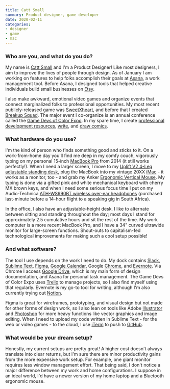 ```yaml
---
title: Catt Small
summary: Product designer, game developer
date: 2020-02-11
categories:
- designer
- game
- mac
---
```


### Who are you, and what do you do?

My name is [Catt Small](https://cattsmall.com "Catt's website.") and I'm a Product Designer! Like most designers, I aim to improve the lives of people through design. As of January I am working on features to help folks accomplish their goals at [Asana][], a work management tool. Before Asana, I designed tools that helped creative individuals build small businesses on [Etsy][].

I also make awkward, emotional video games and organize events that connect marginalized folks to professional opportunities. My most recent publicly-released game was [SweetXheart][], and before that I created [Breakup Squad][breakup-squad]. The major event I co-organize is an annual conference called the [Game Devs of Color Expo](https://gamedevsofcolorexpo.com/ "A game dev conference that elevates developers of colour."). In my spare time, I create [professional development resources](https://cattsmall.com/resources/ "Catt's worksheets and tools."), [write](https://medium.com/@cattsmall "Catt's Medium account."), and [draw comics](https://www.instagram.com/thecattsuite/ "Catt's Instagram account.").

### What hardware do you use?

I'm the kind of person who finds something good and sticks to it. On a work-from-home day you'll find me deep in my comfy couch, vigorously typing on my personal 15-inch [MacBook Pro][macbook-pro] from 2014 (it still works perfectly!). When I need a larger screen, I move to my [Uplift V2 4-Leg adjustable standing desk][v2], plug the MacBook into my vintage 20XX [iMac][] - it works as a monitor, too - and grab my Anker [Ergonomic Vertical Mouse][ergonomic-wireless-vertical-mouse]. My typing is done via a gifted pink and white mechanical keyboard with cherry MX brown keys, and when I need some serious focus time I put on my Audio-Technica [ATH-WS990BT wireless over-ear headphones][ath-ws990bt] (purchased last-minute before a 14-hour flight to a speaking gig in South Africa).

In the office, I also have an adjustable-height desk. I like to alternate between sitting and standing throughout the day; most days I stand for approximately 2.5 cumulative hours and sit the rest of the time. My work computer is a more recent MacBook Pro, and I have a 34" curved ultrawide monitor for large-screen functions. Shout-outs to capitalism-fed technological improvements for making such a cool setup possible!

### And what software?

The tool I use depends on the work I need to do. My dock contains [Slack][], [Sublime Text][sublime-text], [Figma][], [Google Calendar][google-calendar], Google [Chrome][], and [Evernote][]. Via Chrome I access [Google Drive][google-drive], which is my main form of design documentation, and Asana for personal task management. The Game Devs of Color Expo uses [Trello][] to manage projects, so I also find myself using that regularly. Evernote is my go-to tool for writing, although I'm also currently trying out [Notion][].

Figma is great for wireframes, prototyping, and visual design but not made for other forms of design work, so I also lean on tools like Adobe [Illustrator][] and [Photoshop][] for more heavy functions like vector graphics and image editing. When I need to upload my code written in Sublime Text - for the web or video games - to the cloud, I use [iTerm][iterm2] to push to [GitHub][].

### What would be your dream setup?

Honestly, my current setups are pretty great! A higher cost doesn't always translate into clear returns, but I'm sure there are minor productivity gains from the more expensive work setup. For example, one giant monitor requires less window management effort. That being said, I don't notice a major difference between my work and home configurations. I suppose in an ideal world, I'd have a newer version of my home laptop and a Bluetooth ergonomic mouse.

[asana]: https://asana.com/ "A project management service."
[ath-ws990bt]: https://www.audio-technica.com/cms/headphones/222c4aba71976084/index.html "Wireless over-the-ear headphones."
[breakup-squad]: https://brooklyn-gamery.itch.io/breakup-squad/ "A game about running into your ex at a party."
[chrome]: https://www.google.com/intl/en/chrome/browser/ "A WebKit-based browser, where each tab runs in its own thread."
[ergonomic-wireless-vertical-mouse]: http://web.archive.org/web/20210306115801/https://www.anker.com/products/variant/Ergonomic-Wireless-Vertical-Mouse/A7809012 "An ergonomic wireless vertical mouse."
[etsy]: https://www.etsy.com/ "A doily deployment system."
[evernote]: https://evernote.com/ "Online software for capturing notes."
[figma]: https://www.figma.com/ "A collaborative design prototype service."
[github]: https://github.com/ "A Git code repository service."
[google-calendar]: https://en.wikipedia.org/wiki/Google_Calendar "A web-based calendar client."
[google-drive]: https://drive.google.com/ "A cloud storage service."
[illustrator]: https://www.adobe.com/products/illustrator.html "A vector graphics editor."
[imac]: https://www.apple.com/imac/ "An all-in-one computer."
[iterm2]: https://iterm2.com/ "An alternative terminal application for macOS."
[macbook-pro]: https://www.apple.com/macbook-pro/ "A laptop."
[notion]: https://www.notion.so/ "A collaborative wiki service."
[photoshop]: https://www.adobe.com/products/photoshop.html "A bitmap image editor."
[slack]: https://slack.com/ "A collaboration service."
[sublime-text]: http://www.sublimetext.com/ "A coder's text editor."
[sweetxheart]: https://cattsmall.itch.io/sweetxheart/ "A game where you play as a modern black woman."
[trello]: https://trello.com/ "A project management service."
[v2]: https://www.upliftdesk.com/uplift-v2-standing-desk-v2-or-v2-commercial/ "A standing desk."

